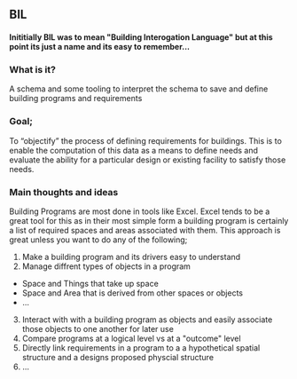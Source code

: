 ## BIL
#### Inititially BIL was to mean "Building Interogation Language" but at this point its just a name and its easy to remember...

### What is it?
A schema and some tooling to interpret the schema to save and define building programs and requirements

### Goal; 

To “objectify” the process of defining requirements for buildings. This is to enable the computation of this data as a means to define needs and evaluate the ability for a particular design or existing facility to satisfy those needs.

### Main thoughts and ideas

Building Programs are most done in tools like Excel.  Excel tends to be a great tool for this as in their most simple form a building program is certainly a list of required spaces and areas associated with them.  This approach is great unless you want to do any of the following;

1. Make a building program and its drivers easy to understand
2. Manage diffrent types of objects in a program
  * Space and Things that take up space
  * Space and Area that is derived from other spaces or objects
  * ...
3. Interact with with a building program as objects and easily associate those objects to one another for later use
4. Compare programs at a logical level vs at a "outcome" level
5. Directly link requirements in a program to a a hypothetical spatial structure and a designs proposed physcial structure
6. ...
